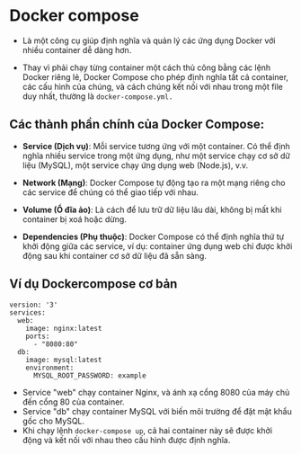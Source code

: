 # Docker compose
- Là một công cụ giúp định nghĩa và quản lý các ứng dụng Docker với nhiều container dễ dàng hơn.

- Thay vì phải chạy từng container một cách thủ công bằng các lệnh Docker riêng lẻ, Docker Compose cho phép định nghĩa tất cả container, các cấu hình của chúng, và cách chúng kết nối với nhau trong một file duy nhất, thường là `docker-compose.yml.`

## Các thành phần chính của Docker Compose:
- **Service (Dịch vụ)**: Mỗi service tương ứng với một container. Có thể định nghĩa nhiều service trong một ứng dụng, như một service chạy cơ sở dữ liệu (MySQL), một service chạy ứng dụng web (Node.js), v.v.

- **Network (Mạng)**: Docker Compose tự động tạo ra một mạng riêng cho các service để chúng có thể giao tiếp với nhau.

- **Volume (Ổ đĩa ảo)**: Là cách để lưu trữ dữ liệu lâu dài, không bị mất khi container bị xoá hoặc dừng.

- **Dependencies (Phụ thuộc)**: Docker Compose có thể định nghĩa thứ tự khởi động giữa các service, ví dụ: container ứng dụng web chỉ được khởi động sau khi container cơ sở dữ liệu đã sẵn sàng.

## Ví dụ Dockercompose cơ bản

```
version: '3'
services:
  web:
    image: nginx:latest
    ports:
      - "8080:80"
  db:
    image: mysql:latest
    environment:
      MYSQL_ROOT_PASSWORD: example
```

- Service "web" chạy container Nginx, và ánh xạ cổng 8080 của máy chủ đến cổng 80 của container.
- Service "db" chạy container MySQL với biến môi trường để đặt mật khẩu gốc cho MySQL.
- Khi chạy lệnh ```docker-compose up```, cả hai container này sẽ được khởi động và kết nối với nhau theo cấu hình được định nghĩa.

